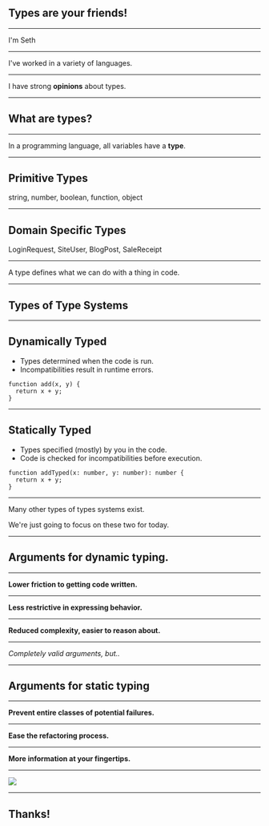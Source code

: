 ## Types are your friends!

---

I'm Seth

----

I've worked in a variety of languages.

----

I have strong **opinions** about types.

---

## What are types?

----

In a programming language, all variables have a **type**.

----

## Primitive Types

string, number, boolean, function, object

----

## Domain Specific Types

LoginRequest, SiteUser, BlogPost, SaleReceipt

---

A type defines what we can do with a thing in code.

----

## Types of Type Systems

----

## Dynamically Typed

- Types determined when the code is run.
- Incompatibilities result in runtime errors.

```
function add(x, y) {
  return x + y;
}
```

----

## Statically Typed

- Types specified (mostly) by you in the code.
- Code is checked for incompatibilities before execution.

```
function addTyped(x: number, y: number): number {
  return x + y;
}
```

----

Many other types of types systems exist.

We're just going to focus on these two for today.

---

## Arguments for dynamic typing.

----

**Lower friction to getting code written.**

----

**Less restrictive in expressing behavior.**

----

**Reduced complexity, easier to reason about.**

----

_Completely valid arguments, but.._

---

## Arguments for static typing

----

**Prevent entire classes of potential failures.**

----

**Ease the refactoring process.**

----

**More information at your fingertips.**

---

![](https://media.giphy.com/media/lVHrrNULjBbd6/giphy.gif)

---

## Thanks!